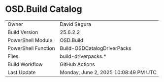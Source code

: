﻿# OSD.Build Catalog

| | |
|-|-|
| Owner | David Segura |
| Build Version | 25.6.2.2 |
| PowerShell Module | OSD.Build |
| PowerShell Function | Build-OSDCatalogDriverPacks |
| Files | build-driverpacks.* |
| Build Workflow | GitHub Actions |
| Last Update | Monday, June 2, 2025 10:08:49 PM UTC |
